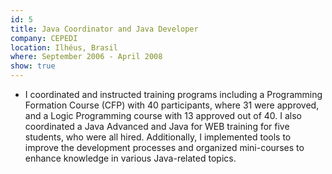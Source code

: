 ```yaml
---
id: 5
title: Java Coordinator and Java Developer
company: CEPEDI
location: Ilhéus, Brasil
where: September 2006 - April 2008
show: true
---
```

- I coordinated and instructed training programs including a Programming Formation Course (CFP) with 40 participants, where 31 were approved, and a Logic Programming course with 13 approved out of 40. I also coordinated a Java Advanced and Java for WEB training for five students, who were all hired. Additionally, I implemented tools to improve the development processes and organized mini-courses to enhance knowledge in various Java-related topics.
